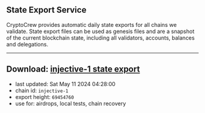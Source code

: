 ## State Export Service
CryptoCrew provides automatic daily state exports for all chains we validate. State export files can be used as genesis files and are a snapshot of the current blockchain state, including all validators, accounts, balances and delegations.

---
**Download: [injective-1 state export](https://dl-eu2.ccvalidators.com/SERVICE/injective/injective-1_export_69454760.json)**
---

- last updated: Sat May 11 2024 04:28:00
- chain id: `injective-1`
- export height: `69454760`
- use for: airdrops, local tests, chain recovery
